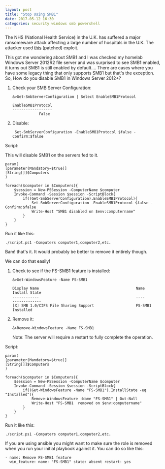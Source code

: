 ```yaml
---
layout: post
title: "Stop Using SMB1"
date: 2017-05-12 16:30
categories: security windows smb powershell
---
```

The NHS (National Health Service) in the U.K. has suffered a major ransomeware attack affecting a large number of hospitals in the U.K. The attacker used <a href=https://technet.microsoft.com/en-us/library/security/ms17-010.aspx>this</a> (patched) exploit.

This got me wondering about SMB1 and I was checked my homelab Windows Server 2012R2 file server and was surprised to see SMB1 enabled, it turns out SMB1 is still enabled by default.... There are cases where you have some legacy thing that only supports SMB1 but that's the exception. So, How do you disable SMB1 in Windows Server 2012+?

1. Check your SMB Server Configuration:
	```
	&>Get-SmbServerConfiguration | Select EnableSMB1Protocol

	EnableSMB1Protocol
	------------------
            	False
	```

2. Disable:
	```
	 Set-SmbServerConfiguration -EnableSMB1Protocol $false -Confirm:$false
	```

Script:

This will disable SMB1 on the servers fed to it.
```
param(
[parameter(Mandatory=$true)]
[String[]]$Computers
)

foreach($computer in $Computers){
    $session = New-PSSession -ComputerName $computer
    Invoke-Command -Session $session -ScriptBlock{
        if((Get-SmbServerConfiguration).EnableSMB1Protocol){
            Set-SmbServerConfiguration -EnableSMB1Protocol $false -Confirm:$false
            Write-Host "SMB1 disabled on $env:computername"
        }
    }
}

```
Run it like this:

```
./script.ps1 -Computers computer1,computer2,etc.
```


Bam! that's it. It would probably be better to remove it entirely though.

We can do that easily! 

1.	Check to see if the FS-SMB1 feature is installed:

	```
	&>Get-WindowsFeature -Name FS-SMB1

	Display Name                                            Name                       Install State
	------------                                            ----                       -------------
	[X] SMB 1.0/CIFS File Sharing Support                   FS-SMB1                        Installed

	```

2. Remove it:

	```
	&>Remove-WindowsFeature -Name FS-SMB1
	```
	Note: The server will require a restart to fully complete the operation.

Script:

```
param(
[parameter(Mandatory=$true)]
[String[]]$Computers
)

foreach($computer in $Computers){
    $session = New-PSSession -ComputerName $computer
    Invoke-Command -Session $session -ScriptBlock{
        if((Get-WindowsFeature -Name "FS-SMB1").InstallState -eq "Installed"){
            Remove-WindowsFeature -Name "FS-SMB1" | Out-Null
            Write-Host "FS-SMB1  removed on $env:computername"
        }
    }
}
```
Run it like this:

```
./script.ps1 -Computers computer1,computer2,etc.
```

If you are using ansible you might want to make sure the role is removed when you run your initial playbook against it. You can do so like this:

```
- name: Remove FS-SMB1 feature
  win_feature: name: "FS-SMB1" state: absent restart: yes
```